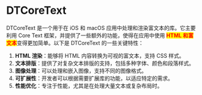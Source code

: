 # DTCoreText

DTCoreText 是一个用于在 iOS 和 macOS 应用中处理和渲染富文本的库。它主要利用 Core Text 框架，并提供了一些额外的功能，使得在应用中使用 <mark style="color:red;">**HTML 和富文本**</mark>变得更加简单。以下是 DTCoreText 的一些关键特性：

1. **HTML 渲染**：能够将 HTML 内容转换为可视的富文本，支持 CSS 样式。
2. **文本排版**：提供了对复杂文本排版的支持，包括多种字体、颜色和段落样式。
3. **图像处理**：可以处理和嵌入图像，支持不同的图像格式。
4. **可扩展性**：开发者可以根据需要扩展库的功能，以适应特定的需求。
5. **性能优化**：专注于性能，尤其是在处理大量文本或复杂布局时。


